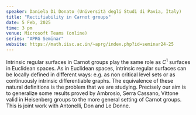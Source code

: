 ```yaml
---
speaker: Daniela Di Donato (Università degli Studi di Pavia, Italy)
title: "Rectifiability in Carnot groups"
date: 5 Feb, 2025
time: 3 pm
venue: Microsoft Teams (online)
series: "APRG Seminar"
website: https://math.iisc.ac.in/~aprg/index.php?id=seminar24-25
---
```


Intrinsic regular surfaces in Carnot groups play the same role as $C^1$ surfaces in Euclidean spaces. As in Euclidean spaces, intrinsic regular surfaces
can be locally defined in different ways: e.g. as non critical level sets or as continuously intrinsic differentiable graphs. The equivalence of these
natural definitions is the problem that we are studying. Precisely our aim is to generalize some results proved by Ambrosio, Serra Cassano, Vittone valid
in Heisenberg groups to the more general setting of Carnot groups. This is joint work with Antonelli, Don and Le Donne.
